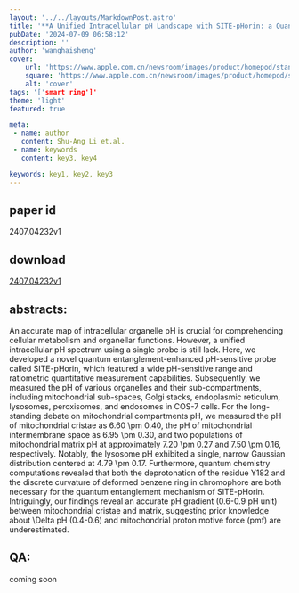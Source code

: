 ```yaml
---
layout: '../../layouts/MarkdownPost.astro'
title: '**A Unified Intracellular pH Landscape with SITE-pHorin: a Quantum-Entanglement-Enhanced pH Probe**'
pubDate: '2024-07-09 06:58:12'
description: ''
author: 'wanghaisheng'
cover:
    url: 'https://www.apple.com.cn/newsroom/images/product/homepod/standard/Apple-HomePod-hero-230118_big.jpg.large_2x.jpg'
    square: 'https://www.apple.com.cn/newsroom/images/product/homepod/standard/Apple-HomePod-hero-230118_big.jpg.large_2x.jpg'
    alt: 'cover'
tags: '['smart ring']' 
theme: 'light'
featured: true

meta:
 - name: author
   content: Shu-Ang Li et.al.
 - name: keywords
   content: key3, key4

keywords: key1, key2, key3
---
```


## paper id
2407.04232v1
## download
[2407.04232v1](http://arxiv.org/abs/2407.04232v1)
## abstracts:
An accurate map of intracellular organelle pH is crucial for comprehending cellular metabolism and organellar functions. However, a unified intracellular pH spectrum using a single probe is still lack. Here, we developed a novel quantum entanglement-enhanced pH-sensitive probe called SITE-pHorin, which featured a wide pH-sensitive range and ratiometric quantitative measurement capabilities. Subsequently, we measured the pH of various organelles and their sub-compartments, including mitochondrial sub-spaces, Golgi stacks, endoplasmic reticulum, lysosomes, peroxisomes, and endosomes in COS-7 cells. For the long-standing debate on mitochondrial compartments pH, we measured the pH of mitochondrial cristae as 6.60 \pm 0.40, the pH of mitochondrial intermembrane space as 6.95 \pm 0.30, and two populations of mitochondrial matrix pH at approximately 7.20 \pm 0.27 and 7.50 \pm 0.16, respectively. Notably, the lysosome pH exhibited a single, narrow Gaussian distribution centered at 4.79 \pm 0.17. Furthermore, quantum chemistry computations revealed that both the deprotonation of the residue Y182 and the discrete curvature of deformed benzene ring in chromophore are both necessary for the quantum entanglement mechanism of SITE-pHorin. Intriguingly, our findings reveal an accurate pH gradient (0.6-0.9 pH unit) between mitochondrial cristae and matrix, suggesting prior knowledge about \Delta pH (0.4-0.6) and mitochondrial proton motive force (pmf) are underestimated.
## QA:
coming soon
